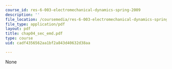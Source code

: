 ```yaml
---
course_id: res-6-003-electromechanical-dynamics-spring-2009
description: ''
file_location: /coursemedia/res-6-003-electromechanical-dynamics-spring-2009/cadf4356562aa1bf2a843d40632d38aa_chap04_sec_emd.pdf
file_type: application/pdf
layout: pdf
title: chap04_sec_emd.pdf
type: course
uid: cadf4356562aa1bf2a843d40632d38aa

---
```

None